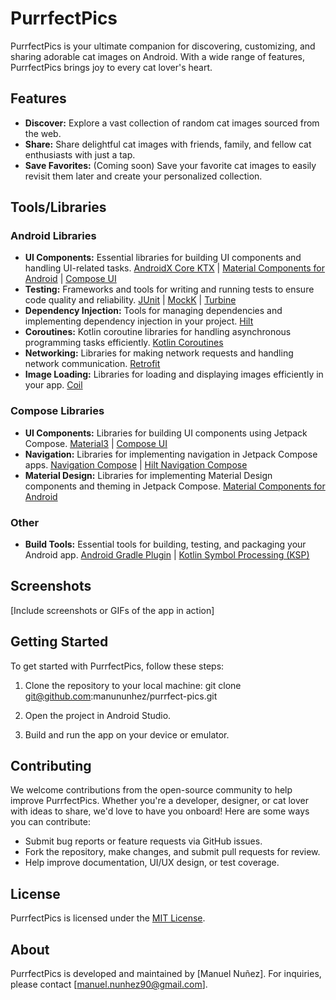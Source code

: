 # PurrfectPics

PurrfectPics is your ultimate companion for discovering, customizing, and sharing adorable cat
images on Android. With a wide range of features, PurrfectPics brings joy to every cat lover's
heart.

## Features

- **Discover:** Explore a vast collection of random cat images sourced from the web.
- **Share:** Share delightful cat images with friends, family, and fellow cat enthusiasts with just
  a tap.
- **Save Favorites:** (Coming soon) Save your favorite cat images to easily revisit them later and
  create your
  personalized collection.

## Tools/Libraries

### Android Libraries

- **UI Components:** Essential libraries for building UI components and handling UI-related
  tasks. [AndroidX Core KTX](https://developer.android.com/jetpack/androidx/releases/core) | [Material Components for Android](https://github.com/material-components/material-components-android) | [Compose UI](https://developer.android.com/jetpack/androidx/releases/compose-ui)
- **Testing:** Frameworks and tools for writing and running tests to ensure code quality and
  reliability. [JUnit](https://junit.org/junit5/) | [MockK](https://mockk.io/) | [Turbine](https://github.com/cashapp/turbine)
- **Dependency Injection:** Tools for managing dependencies and implementing dependency injection in
  your project. [Hilt](https://developer.android.com/training/dependency-injection/hilt-android)
- **Coroutines:** Kotlin coroutine libraries for handling asynchronous programming tasks
  efficiently. [Kotlin Coroutines](https://kotlinlang.org/docs/coroutines-overview.html)
- **Networking:** Libraries for making network requests and handling network
  communication. [Retrofit](https://square.github.io/retrofit/)
- **Image Loading:** Libraries for loading and displaying images efficiently in your
  app. [Coil](https://coil-kt.github.io/coil/)

### Compose Libraries

- **UI Components:** Libraries for building UI components using Jetpack
  Compose. [Material3](https://developer.android.com/jetpack/androidx/releases/compose-material3) | [Compose UI](https://developer.android.com/jetpack/androidx/releases/compose-ui)
- **Navigation:** Libraries for implementing navigation in Jetpack Compose
  apps. [Navigation Compose](https://developer.android.com/jetpack/androidx/releases/navigation) | [Hilt Navigation Compose](https://developer.android.com/training/dependency-injection/hilt-android#navigation-compose)
- **Material Design:** Libraries for implementing Material Design components and theming in Jetpack
  Compose. [Material Components for Android](https://github.com/material-components/material-components-android)

### Other

- **Build Tools:** Essential tools for building, testing, and packaging your Android
  app. [Android Gradle Plugin](https://developer.android.com/studio/releases/gradle-plugin) | [Kotlin Symbol Processing (KSP)](https://github.com/google/ksp)

## Screenshots

[Include screenshots or GIFs of the app in action]

## Getting Started

To get started with PurrfectPics, follow these steps:

1. Clone the repository to your local machine:
   git clone git@github.com:manununhez/purrfect-pics.git


2. Open the project in Android Studio.

3. Build and run the app on your device or emulator.

## Contributing

We welcome contributions from the open-source community to help improve PurrfectPics. Whether you're
a developer, designer, or cat lover with ideas to share, we'd love to have you onboard! Here are
some ways you can contribute:

- Submit bug reports or feature requests via GitHub issues.
- Fork the repository, make changes, and submit pull requests for review.
- Help improve documentation, UI/UX design, or test coverage.

## License

PurrfectPics is licensed under the [MIT License](LICENSE).

## About

PurrfectPics is developed and maintained by [Manuel Nuñez]. For inquiries, please
contact [manuel.nunhez90@gmail.com].

